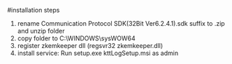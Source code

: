 #installation steps
1. rename Communication Protocol SDK(32Bit Ver6.2.4.1).sdk suffix to .zip and unzip folder
2. copy folder to C:\WINDOWS\sysWOW64
3. register zkemkeeper dll (regsvr32 zkemkeeper.dll)
4. install service: Run setup.exe kttLogSetup.msi as admin

